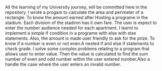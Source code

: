 All the learning of my University journey,
will be committed here in the repository.
I wrote a progam to calculate the area and perimeter of a rectangle.
To know the amount earned after Hosting a programe in the stadium.
Each division of the stadinm has it own fare.
The user is expect to enter the number audience needed for each apartment.
I learnt to implement a simple if condition in a programe with else with else statements.
Also, the amount is made user friendly to ask for the prize.
To know if a number is even or not even.A nested if and else if statements to check grade.
I solve some complex problems relating to a program that allows user to enter value.
Then the value is calculated to find the sum number of even and odd number within the user entered number.Also a handle the case where the user enters an invalid number.